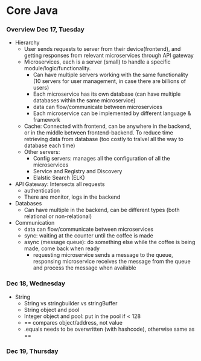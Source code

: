 # Core Java

### Overview Dec 17, Tuesday 

- Hierarchy
  - User sends requests to server from their device(frontend), and getting responses from relevant microservices through API gateway
  - Microservices, each is a server (small) to handle a specific module/logic/functionality.
    - Can have multiple servers working with the same functionality (10 servers for user management, in case there are billions of users)
    - Each microservice has its own database (can have multiple databases within the same microservice)
    - data can flow/communicate between microservices
    - Each microservice can be implemented by different language & framework
  - Cache: Connected with frontend, can be anywhere in the backend, or in the middle between frontend-backend. To reduce time retrieving data from database
    (too costly to tralvel all the way to database each time)
  - Other servers:
    - Config servers: manages all the configuration of all the microservices
    - Service and Registry and Discovery
    - Elalstic Search (ELK)
- API Gateway: Intersects all requests
  - authentication
  - There are monitor, logs in the backend
- Databases
  - Can have multiple in the backend, can be different types (both relational or non-relational)
- Communication
  - data can flow/communicate between microservices
  - sync: waiting at the counter until the coffee is made
  - async (message queue): do something else while the coffee is being made, come back when ready
    - requesting microservice sends a message to the queue, responsing microservice receives the message from the queue and process the message when available
   
### Dec 18, Wednesday
- String
  - String vs stringbuilder vs stringBuffer
  - String object and pool
  - Integer object and pool: put in the pool if < 128
  - == compares object/address, not value
  - .equals needs to be overwritten (with hashcode), otherwise same as ==
 
### Dec 19, Thursday
